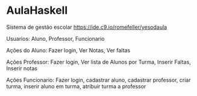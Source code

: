 # AulaHaskell
Sistema de gestão escolar
https://ide.c9.io/romefeller/yesodaula


Usuarios: Aluno, Professor, Funcionario

Ações do Aluno:
  Fazer login,
  Ver Notas,
  Ver faltas
  
Ações Professor:
  Fazer login,
  Ver lista de Alunos por Turma,
  Inserir Faltas,
  Inserir notas
  
Ações Funcionario:
  Fazer login,
  cadastrar aluno,
  cadastrar professor,
  criar turma,
  inserir aluno em turma,
  atribuir turma a professor
